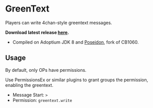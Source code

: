 # GreenText
Players can write 4chan-style greentext messages.

<b>Download latest release [here](https://github.com/AleksandarHaralanov/Greentext/releases/).</b>
- Compiled on Adoptium JDK 8 and [Poseidon](https://github.com/RhysB/Project-Poseidon), fork of CB1060.
## Usage
By default, only OPs have permissions. 

Use PermissionsEx or similar plugins to grant groups the permission, enabling the greentext.
- Message Start: ```>```
- Permission: ```greentext.write```